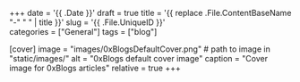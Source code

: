 +++
date = '{{ .Date }}'
draft = true
title = '{{ replace .File.ContentBaseName "-" " " | title }}'
slug = '{{ .File.UniqueID }}'  
categories = ["General"]
tags = ["blog"]

[cover]
  image = "images/0xBlogsDefaultCover.png"        # path to image in "static/images/"
  alt = "0xBlogs default cover image"
  caption = "Cover image for 0xBlogs articles"
  relative = true
+++
